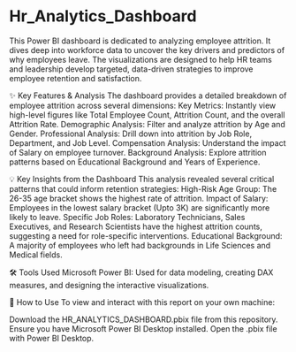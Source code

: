 # Hr_Analytics_Dashboard
This Power BI dashboard is dedicated to analyzing employee attrition. It dives deep into workforce data to uncover the key drivers and predictors of why employees leave. The visualizations are designed to help HR teams and leadership develop targeted, data-driven strategies to improve employee retention and satisfaction.

✨ Key Features & Analysis
The dashboard provides a detailed breakdown of employee attrition across several dimensions:
Key Metrics: Instantly view high-level figures like Total Employee Count, Attrition Count, and the overall Attrition Rate.
Demographic Analysis: Filter and analyze attrition by Age and Gender.
Professional Analysis: Drill down into attrition by Job Role, Department, and Job Level.
Compensation Analysis: Understand the impact of Salary on employee turnover.
Background Analysis: Explore attrition patterns based on Educational Background and Years of Experience.

💡 Key Insights from the Dashboard
This analysis revealed several critical patterns that could inform retention strategies:
High-Risk Age Group: The 26-35 age bracket shows the highest rate of attrition.
Impact of Salary: Employees in the lowest salary bracket (Upto 3K) are significantly more likely to leave.
Specific Job Roles: Laboratory Technicians, Sales Executives, and Research Scientists have the highest attrition counts, suggesting a need for role-specific interventions.
Educational Background: A majority of employees who left had backgrounds in Life Sciences and Medical fields.

🛠️ Tools Used
Microsoft Power BI: Used for data modeling, creating DAX measures, and designing the interactive visualizations.

🚀 How to Use
To view and interact with this report on your own machine:

Download the HR_ANALYTICS_DASHBOARD.pbix file from this repository.
Ensure you have Microsoft Power BI Desktop installed.
Open the .pbix file with Power BI Desktop.


